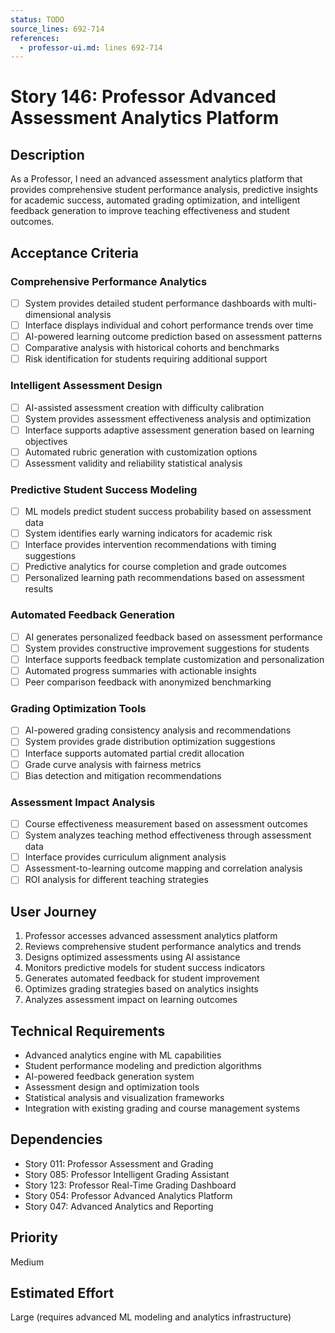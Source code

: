 ```yaml
---
status: TODO
source_lines: 692-714
references:
  - professor-ui.md: lines 692-714
---
```


# Story 146: Professor Advanced Assessment Analytics Platform

## Description
As a Professor, I need an advanced assessment analytics platform that provides comprehensive student performance analysis, predictive insights for academic success, automated grading optimization, and intelligent feedback generation to improve teaching effectiveness and student outcomes.

## Acceptance Criteria

### Comprehensive Performance Analytics
- [ ] System provides detailed student performance dashboards with multi-dimensional analysis
- [ ] Interface displays individual and cohort performance trends over time
- [ ] AI-powered learning outcome prediction based on assessment patterns
- [ ] Comparative analysis with historical cohorts and benchmarks
- [ ] Risk identification for students requiring additional support

### Intelligent Assessment Design
- [ ] AI-assisted assessment creation with difficulty calibration
- [ ] System provides assessment effectiveness analysis and optimization
- [ ] Interface supports adaptive assessment generation based on learning objectives
- [ ] Automated rubric generation with customization options
- [ ] Assessment validity and reliability statistical analysis

### Predictive Student Success Modeling
- [ ] ML models predict student success probability based on assessment data
- [ ] System identifies early warning indicators for academic risk
- [ ] Interface provides intervention recommendations with timing suggestions
- [ ] Predictive analytics for course completion and grade outcomes
- [ ] Personalized learning path recommendations based on assessment results

### Automated Feedback Generation
- [ ] AI generates personalized feedback based on assessment performance
- [ ] System provides constructive improvement suggestions for students
- [ ] Interface supports feedback template customization and personalization
- [ ] Automated progress summaries with actionable insights
- [ ] Peer comparison feedback with anonymized benchmarking

### Grading Optimization Tools
- [ ] AI-powered grading consistency analysis and recommendations
- [ ] System provides grade distribution optimization suggestions
- [ ] Interface supports automated partial credit allocation
- [ ] Grade curve analysis with fairness metrics
- [ ] Bias detection and mitigation recommendations

### Assessment Impact Analysis
- [ ] Course effectiveness measurement based on assessment outcomes
- [ ] System analyzes teaching method effectiveness through assessment data
- [ ] Interface provides curriculum alignment analysis
- [ ] Assessment-to-learning outcome mapping and correlation analysis
- [ ] ROI analysis for different teaching strategies

## User Journey
1. Professor accesses advanced assessment analytics platform
2. Reviews comprehensive student performance analytics and trends
3. Designs optimized assessments using AI assistance
4. Monitors predictive models for student success indicators
5. Generates automated feedback for student improvement
6. Optimizes grading strategies based on analytics insights
7. Analyzes assessment impact on learning outcomes

## Technical Requirements
- Advanced analytics engine with ML capabilities
- Student performance modeling and prediction algorithms
- AI-powered feedback generation system
- Assessment design and optimization tools
- Statistical analysis and visualization frameworks
- Integration with existing grading and course management systems

## Dependencies
- Story 011: Professor Assessment and Grading
- Story 085: Professor Intelligent Grading Assistant
- Story 123: Professor Real-Time Grading Dashboard
- Story 054: Professor Advanced Analytics Platform
- Story 047: Advanced Analytics and Reporting

## Priority
Medium

## Estimated Effort
Large (requires advanced ML modeling and analytics infrastructure)